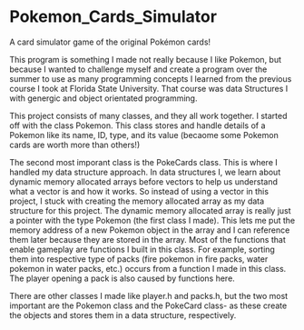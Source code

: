 # Pokemon_Cards_Simulator
A card simulator game of the original Pokémon cards!

This program is something I made not really because I like Pokemon, but because I wanted to challenge myself and create a program over the summer to use as many programming
concepts I learned from the previous course I took at Florida State University. That course was data Structures I with genergic and object orientated programming.

This project consists of many classes, and they all work together. I started off with the class Pokemon. This class stores and handle details of a Pokemon like its name, ID, type, 
and its value (becaome some Pokemon cards are worth more than others!)

The second most imporant class is the PokeCards class. This is where I handled my data structure approach. In data structures I, we learn about dynamic memory allocated arrays before
vectors to help us understand what a vector is and how it works. So instead of using a vector in this project, I stuck with creating the memory allocated array as my data structure 
for this project. The dynamic memory allocated array is really just a pointer with the type Pokemon (the first class I made). This lets me put the memory address of a new Pokemon 
object in the array and I can reference them later because they are stored in the array. Most of the functions that enable gameplay are functions I built in this class. 
For example, sorting them into respective type of packs (fire pokemon in fire packs, water pokemon in water packs, etc.) occurs from a function I made in this class. The player
opening a pack is also caused by functions here.

There are other classes I made like player.h and packs.h, but the two most important are the Pokemon class and the PokeCard class- as these create the objects and stores 
them in a data structure, respectively. 
